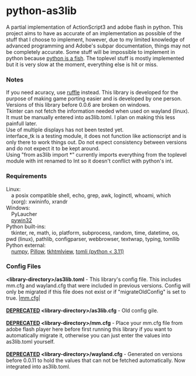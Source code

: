 <h1>python-as3lib</h1>
A partial implementation of ActionScript3 and adobe flash in python. This project aims to have as accurate of an implementation as possible of the stuff that I choose to implement, however, due to my limited knowledge of advanced programming and Adobe's subpar documentation, things may not be completely accurate. Some stuff will be impossible to implement in python because <a href="https://docs.python.org/3/glossary.html#term-global-interpreter-lock">python is a fish</a>. The toplevel stuff is mostly implemented but it is very slow at the moment, everything else is hit or miss.
<h3>Notes</h3>
If you need acuracy, use <a href="https://ruffle.rs">ruffle</a> instead. This library is developed for the purpose of making game porting easier and is developed by one person.
<br>Versions of this library before 0.0.6 are broken on windows.
<br>Tkinter can not fetch the information needed when used on wayland (linux). It must be manually entered into as3lib.toml. I plan on making this less painfull later.
<br>Use of multiple displays has not been tested yet.
<br>interface_tk is a testing module, it does not function like actionscript and is only there to work things out. Do not expect consistency between versions and do not expect it to be kept around.
<br>Using "from as3lib import *" currently imports everything from the toplevel module with int renamed to Int so it doesn't conflict with python's int.
<h3>Requirements</h3>
Linux:
<br>&emsp;a posix compatible shell, echo, grep, awk, loginctl, whoami, which
<br>&emsp;(xorg): xwininfo, xrandr
<br>Windows:
<br>&emsp;PyLaucher
<br>&emsp;<a href="https://pypi.org/project/pywin32/">pywin32</a>
<br>Python built-ins:
<br>&emsp;tkinter, re, math, io, platform, subprocess, random, time, datetime, os, pwd (linux), pathlib, configparser, webbrowser, textwrap, typing, tomllib
<br>Python external:
<br>&emsp;<a href="https://pypi.org/project/numpy">numpy</a>, <a href="https://pypi.org/project/Pillow">Pillow</a>, <a href="https://pypi.org/project/tkhtmlview">tkhtmlview</a>, <a href="https://pypi.org/project/tomli/">tomli (python < 3.11)</a>
<h3>Config Files</h3>
<b>&lt;library-directory&gt;/as3lib.toml</b> - This library's config file. This includes mm.cfg and wayland.cfg that were included in previous versions. Config will only be migrated if this file does not exist or if "migrateOldConfig" is set to true. |<a href="https://web.archive.org/web/20180227100916/helpx.adobe.com/flash-player/kb/configure-debugger-version-flash-player.html">mm.cfg</a>|
<br><br><b><u>DEPRECATED</u> &lt;library-directory&gt;/as3lib.cfg</b> - Old config gile.
<br><br><b><u>DEPRECATED</u> &lt;library-directory&gt;/mm.cfg</b> - Place your mm.cfg file from adobe flash player here before first running this library if you want to automatically migrate it, otherwise you can just enter the values into as3lib.toml yourself.
<br><br><b><u>DEPRECATED</u> &lt;library-directory&gt;/wayland.cfg</b> - Generated on versions before 0.0.11 to hold the values that can not be fetched automatically. Now integrated into as3lib.toml.
